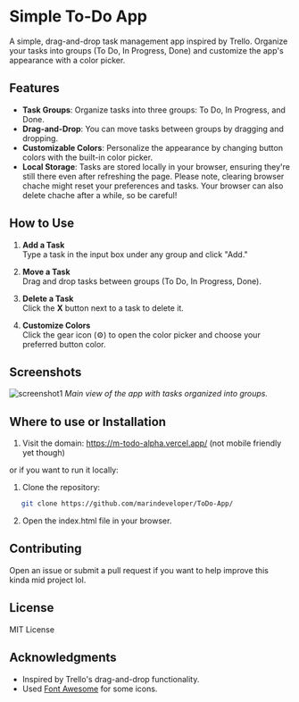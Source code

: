 # **Simple To-Do App**

A simple, drag-and-drop task management app inspired by Trello. Organize your tasks into groups (To Do, In Progress, Done) and customize the app's appearance with a color picker.


## **Features**

- **Task Groups**: Organize tasks into three groups: To Do, In Progress, and Done.
- **Drag-and-Drop**: You can move tasks between groups by dragging and dropping.
- **Customizable Colors**: Personalize the appearance by changing button colors with the built-in color picker.
- **Local Storage**: Tasks are stored locally in your browser, ensuring they're still there even after refreshing the page. Please note, clearing browser chache might reset your preferences and tasks. Your browser can also delete chache after a while, so be careful!


## **How to Use**

1. **Add a Task**  
   Type a task in the input box under any group and click "Add."

2. **Move a Task**  
   Drag and drop tasks between groups (To Do, In Progress, Done).

3. **Delete a Task**  
   Click the **X** button next to a task to delete it.

4. **Customize Colors**  
   Click the gear icon (⚙️) to open the color picker and choose your preferred button color.


## **Screenshots**

![screenshot1](https://github.com/user-attachments/assets/e2b262f6-d809-40f1-b32f-32682d7babfb)
*Main view of the app with tasks organized into groups.*


## **Where to use or Installation**
1. Visit the domain: https://m-todo-alpha.vercel.app/ (not mobile friendly yet though)

or if you want to run it locally:

1. Clone the repository:
   
```bash
   git clone https://github.com/marindeveloper/ToDo-App/
```

2. Open the index.html file in your browser.



## **Contributing**


Open an issue or submit a pull request if you want to help improve this kinda mid project lol.


## **License**

MIT License


## **Acknowledgments**

- Inspired by Trello's drag-and-drop functionality.
- Used [Font Awesome](https://fontawesome.com/) for some icons.



